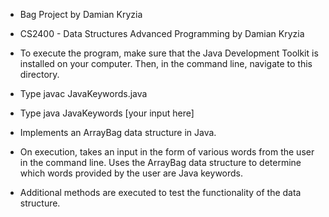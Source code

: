 * Bag Project by Damian Kryzia
* CS2400 - Data Structures Advanced Programming by Damian Kryzia

* To execute the program, make sure that the Java Development Toolkit is installed on your computer. Then, in the command line, navigate to this directory.
* Type javac JavaKeywords.java
* Type java JavaKeywords [your input here]

* Implements an ArrayBag data structure in Java.
* On execution, takes an input in the form of various words from the user in the command line. Uses the ArrayBag data structure to determine which words provided by the user are Java keywords.
* Additional methods are executed to test the functionality of the data structure.
